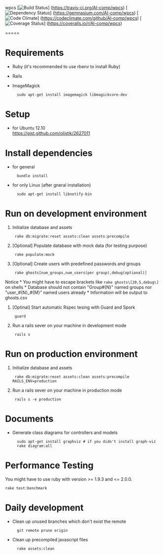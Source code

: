 wpcs
[![Build Status](https://travis-ci.org/AI-comp/wpcs.png?branch=master)]
(https://travis-ci.org/AI-comp/wpcs)
[![Dependency Status](https://gemnasium.com/AI-comp/wpcs.png)]
(https://gemnasium.com/AI-comp/wpcs)
[![Code Climate](https://codeclimate.com/github/AI-comp/wpcs.png)]
(https://codeclimate.com/github/AI-comp/wpcs)
[![Coverage Status](https://coveralls.io/repos/AI-comp/wpcs/badge.png?branch=master)]
(https://coveralls.io/r/AI-comp/wpcs)

=====

# Requirements
* Ruby (it's recommended to use rbenv to install Ruby)
* Rails
* ImageMagick

        sudo apt-get install imagemagick libmagickcore-dev

# Setup
* for Ubuntu 12.10  
https://gist.github.com/olistik/2627011

# Install dependencies
- for general

        bundle install

- for only Linux (after gneral installation)

        sudo apt-get install libnotify-bin

# Run on development environment

1. Initialize database and assets

        rake db:migrate:reset assets:clean assets:precompile

1. [Optional] Populate database with mock data (for testing purpose)

        rake populate:mock

1. [Optional] Create users with predefined passwords and groups

        rake ghosts[num_groups,num_users(per group),debug(optional)]

  Notice
    * You might have to escape brackets like `rake ghosts\[20,5,debug\]` on shells
    * Database should not contain "Group#{N}" named groups nor "user\_#{N}\_#{M}" named users already
    * Information will be output to ghosts.csv

1. [Optinal] Start automatic Rspec tesing with Guard and Spork

        guard

1. Run a rails sever on your machine in development mode

        rails s

# Run on production environment

1. Initialize database and assets

        rake db:migrate:reset assets:clean assets:precompile RAILS_ENV=production

1. Run a rails sever on your machine in production mode

        rails s -e production

# Documents
- Generate class diagrams for controllers and models

        sudo apt-get install graphviz # if you didn't install graph-viz
        rake diagram:all

# Performance Testing

You might have to use ruby with version >= 1.9.3 and <= 2.0.0.

    rake test:benchmark

# Daily development

- Clean up unused branches which don't exist the remote

        git remote prune origin
        
- Clean up precompiled javascript files

        rake assets:clean


